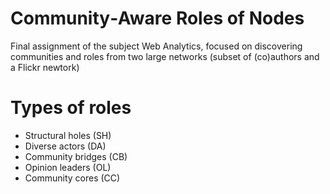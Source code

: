 # Community‐Aware Roles of Nodes
Final assignment of the subject Web Analytics, focused on discovering communities and roles from two large networks (subset of (co)authors and a Flickr newtork)
# Types of roles
- Structural holes (SH)
- Diverse actors (DA)
- Community bridges (CB)
- Opinion leaders (OL)
- Community cores (CC)
